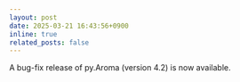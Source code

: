 ```yaml
---
layout: post
date: 2025-03-21 16:43:56+0900
inline: true
related_posts: false
---
```

A bug-fix release of py.Aroma (version 4.2) is now available.